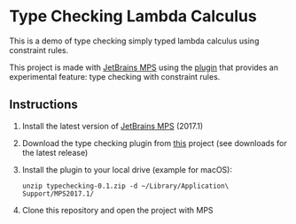 # Type Checking Lambda Calculus

This is a demo of type checking simply typed lambda calculus using constraint rules.

This project is made with [JetBrains MPS](https://www.jetbrains.com/mps/) using the [plugin](https://github.com/fisakov/constraints-typechecking) that provides an experimental feature: type checking with constraint rules.


## Instructions

1. Install the latest version of [JetBrains MPS](https://www.jetbrains.com/mps/download) (2017.1)
2. Download the type checking plugin from [this](https://github.com/fisakov/constraints-typechecking) project (see downloads for the latest release)
3. Install the plugin to your local drive (example for macOS): 

    `unzip typechecking-0.1.zip -d ~/Library/Application\ Support/MPS2017.1/`

4. Clone this repository and open the project with MPS
